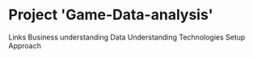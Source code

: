# Project 'Game-Data-analysis'
Links
Business understanding
Data Understanding
Technologies
Setup
Approach 

